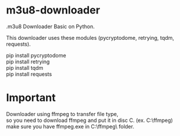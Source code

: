 # m3u8-downloader

.m3u8 Downloader Basic on Python. <br/>

This downloader uses these modules (pycryptodome, retrying, tqdm, requests). <br/>

pip install pycryptodome <br/>
pip install retrying <br/>
pip install tqdm <br/>
pip install requests <br/>

# Important <br/>
Downloader using ffmpeg to transfer file type, <br/>
so you need to download ffmpeg and put it in disc C. (ex. C:\ffmpeg) <br/>
make sure you have ffmpeg.exe in C:\ffmpeg\ folder. <br/>

